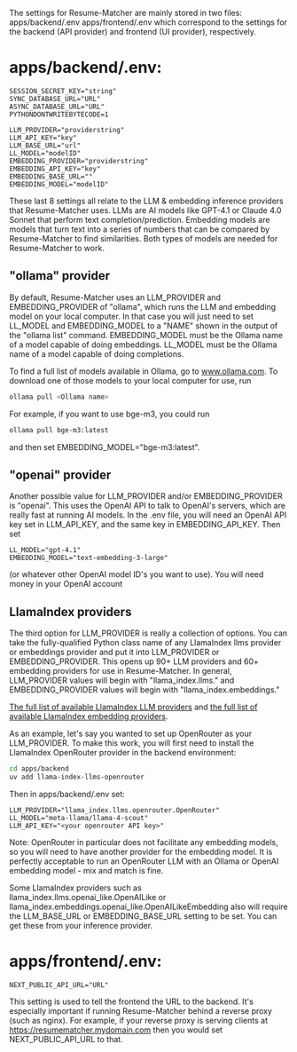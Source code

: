 The settings for Resume-Matcher are mainly stored in two files:
    apps/backend/.env
    apps/frontend/.env
which correspond to the settings for the backend (API provider) and frontend (UI provider), respectively.

# apps/backend/.env:
```env
SESSION_SECRET_KEY="string"
SYNC_DATABASE_URL="URL"
ASYNC_DATABASE_URL="URL"
PYTHONDONTWRITEBYTECODE=1

LLM_PROVIDER="providerstring"
LLM_API_KEY="key"
LLM_BASE_URL="url"
LL_MODEL="modelID"
EMBEDDING_PROVIDER="providerstring"
EMBEDDING_API_KEY="key"
EMBEDDING_BASE_URL=""
EMBEDDING_MODEL="modelID"
```

These last 8 settings all relate to the LLM & embedding inference
providers that Resume-Matcher uses. LLMs are AI models like GPT-4.1
or Claude 4.0 Sonnet that perform text completion/prediction. Embedding
models are models that turn text into a series of numbers that can be
compared by Resume-Matcher to find similarities. Both types of models
are needed for Resume-Matcher to work.

## "ollama" provider
By default, Resume-Matcher uses an LLM_PROVIDER and EMBEDDING_PROVIDER
of "ollama", which runs the LLM and embedding model on your local
computer. In that case you will just need to set LL_MODEL and
EMBEDDING_MODEL to a "NAME" shown in the output of the "ollama list"
command. EMBEDDING_MODEL must be the Ollama name of a model capable of
doing embeddings. LL_MODEL must be the Ollama name of a model capable
of doing completions.

To find a full list of models available in Ollama, go to
www.ollama.com. To download one of those models to your local computer
for use, run
```bash
ollama pull <Ollama name>
```
For example, if you want to use bge-m3, you could run
```bash
ollama pull bge-m3:latest
```
and then set EMBEDDING_MODEL="bge-m3:latest".

## "openai" provider

Another possible value for LLM_PROVIDER and/or EMBEDDING_PROVIDER is
"openai". This uses the OpenAI API to talk to OpenAI's servers, which
are really fast at running AI models. In the .env file, you will need
an OpenAI API key set in LLM_API_KEY, and the same key in
EMBEDDING_API_KEY. Then set

    LL_MODEL="gpt-4.1"
    EMBEDDING_MODEL="text-embedding-3-large"
(or whatever other OpenAI model ID's you want to use). You will need
money in your OpenAI account

## LlamaIndex providers

The third option for LLM_PROVIDER is really a collection of options. You
can take the fully-qualified Python class name of any LlamaIndex llms
provider or embeddings provider and put it into LLM_PROVIDER or
EMBEDDING_PROVIDER. This opens up 90+ LLM providers and 60+ embedding
providers for use in Resume-Matcher. In general, LLM_PROVIDER values
will begin with "llama_index.llms." and EMBEDDING_PROVIDER values will
begin with "llama_index.embeddings."

[The full list of available LlamaIndex LLM providers](https://docs.llamaindex.ai/en/stable/module_guides/models/llms/modules/#available-llm-integrations)
and [the full list of available LlamaIndex embedding providers](https://docs.llamaindex.ai/en/stable/module_guides/models/embeddings/#list-of-supported-embeddings).

As an example, let's say you wanted to set up OpenRouter as your
LLM_PROVIDER. To make this work, you will first need to install the
LlamaIndex OpenRouter provider in the backend environment:
```bash
cd apps/backend
uv add llama-index-llms-openrouter
```
Then in apps/backend/.env set:
```env
LLM_PROVIDER="llama_index.llms.openrouter.OpenRouter"
LL_MODEL="meta-llama/llama-4-scout"
LLM_API_KEY="<your openrouter API key>"
```

Note: OpenRouter in particular does not facilitate any embedding
models, so you will need to have another provider for the embedding
model. It is perfectly acceptable to run an OpenRouter LLM with an
Ollama or OpenAI embedding model - mix and match is fine.

Some LlamaIndex providers such as
llama_index.llms.openai_like.OpenAILike or
llama_index.embeddings.openai_like.OpenAILikeEmbedding also will
require the LLM_BASE_URL or EMBEDDING_BASE_URL setting to be set. You
can get these from your inference provider.

# apps/frontend/.env:

    NEXT_PUBLIC_API_URL="URL"

This setting is used to tell the frontend the URL to the
backend. It's especially important if running Resume-Matcher
behind a reverse proxy (such as nginx). For example, if your
reverse proxy is serving clients at
https://resumematcher.mydomain.com then you would set
NEXT_PUBLIC_API_URL to that.